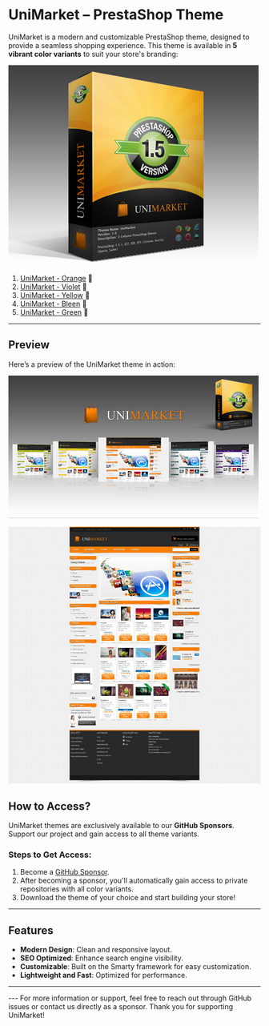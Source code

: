 # UniMarket – PrestaShop Theme

UniMarket is a modern and customizable PrestaShop theme, designed to provide a seamless shopping experience. This theme is available in **5 vibrant color variants** to suit your store's branding:

![UniMarket Preview](assets/unimarket.png)

1. [UniMarket - Orange](https://github.com/phirebase/unimarket_orange) 🍊
2. [UniMarket - Violet](https://github.com/phirebase/unimarket_violet) 🌸
3. [UniMarket - Yellow](https://github.com/phirebase/unimarket_yellow) 🌟
4. [UniMarket - Bleen](https://github.com/phirebase/unimarket_bleen) 🌊
5. [UniMarket - Green](https://github.com/phirebase/unimarket_green) 🌿

---
## Preview
Here’s a preview of the UniMarket theme in action:

![UniMarket Preview](assets/unimarket.jpg)

![UniMarket Preview](assets/unimarket_orange_final1.jpg)

## How to Access?

UniMarket themes are exclusively available to our **GitHub Sponsors**. Support our project and gain access to all theme variants.

### Steps to Get Access:
1. Become a [GitHub Sponsor](https://github.com/sponsors/phirebase).
2. After becoming a sponsor, you'll automatically gain access to private repositories with all color variants.
3. Download the theme of your choice and start building your store!

---

## Features
- **Modern Design**: Clean and responsive layout.
- **SEO Optimized**: Enhance search engine visibility.
- **Customizable**: Built on the Smarty framework for easy customization.
- **Lightweight and Fast**: Optimized for performance.

---

<!--## Screenshots
![Preview of UniMarket](https://via.placeholder.com/800x400)  
_Example of UniMarket in action. Screenshot or GIF here._--!>

---

For more information or support, feel free to reach out through GitHub issues or contact us directly as a sponsor. Thank you for supporting UniMarket!
